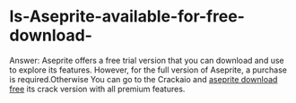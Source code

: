 # Is-Aseprite-available-for-free-download-
Answer: Aseprite offers a free trial version that you can download and use to explore its features. However, for the full version of Aseprite, a purchase is required.Otherwise You can go to the Crackaio and [aseprite download free](https://crackaio.com/aseprite-crack-keygen/) its crack version with all premium features.

